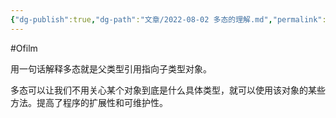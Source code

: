 ```yaml
---
{"dg-publish":true,"dg-path":"文章/2022-08-02 多态的理解.md","permalink":"/文章/2022-08-02 多态的理解/","dgEnableSearch":"true"}
---
```


#Ofilm 

用一句话解释多态就是父类型引用指向子类型对象。

多态可以让我们不用关心某个对象到底是什么具体类型，就可以使用该对象的某些方法。提高了程序的扩展性和可维护性。